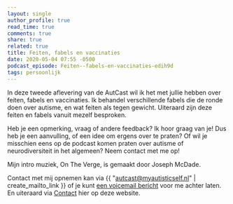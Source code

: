 ```yaml
---
layout: single
author_profile: true
read_time: true
comments: true
share: true
related: true
title: Feiten, fabels en vaccinaties
date: 2020-05-04 07:55 -0500
podcast_episode: Feiten--fabels-en-vaccinaties-edih9d
tags: persoonlijk
---
```


In deze tweede aflevering van de AutCast wil ik het met jullie hebben over feiten, fabels en vaccinaties. Ik behandel verschillende fabels die de ronde doen over autisme, en wat feiten als tegen gewicht. Uiteraard zijn deze feiten en fabels vanuit mezelf besproken.

Heb je een opmerking, vraag of andere feedback? Ik hoor graag van je! 
Dus heb je een aanvulling, of een idee om ergens over te praten? Of wil je misschien eens op de podcast komen praten over autisme of neurodiversiteit in het algemeen? Neem contact met me op!

Mijn intro muziek, On The Verge, is gemaakt door Joseph McDade.

Contact met mij opnemen kan via {{ "autcast@myautisticself.nl" | create_mailto_link }} of je kunt [een voicemail bericht](https://anchor.fm/autcast/message) voor me achter laten. En uiteraard via [Contact](/contact/) hier op deze website.